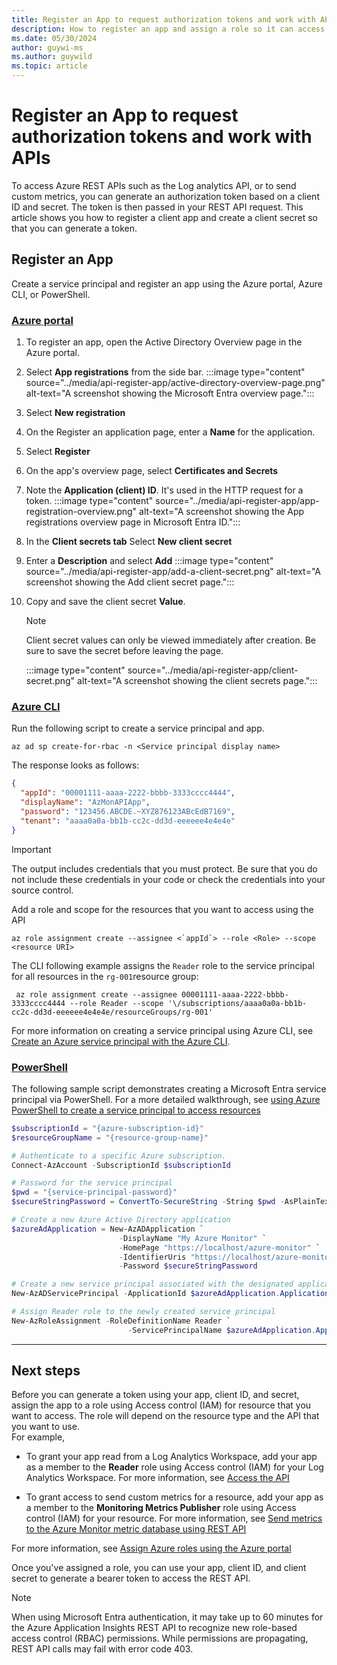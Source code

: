 ```yaml
---
title: Register an App to request authorization tokens and work with APIs
description: How to register an app and assign a role so it can access request a token and work with APIs
ms.date: 05/30/2024
author: guywi-ms
ms.author: guywild
ms.topic: article
---
```


# Register an App to request authorization tokens and work with APIs

To access Azure REST APIs such as the Log analytics API, or to send custom metrics, you can generate an authorization token based on a client ID and secret. The token is then passed in your REST API request. This article shows you how to register a client app and create a client secret so that you can generate a token.

## Register an App

Create a service principal and register an app using the Azure portal, Azure CLI, or PowerShell.
### [Azure portal](#tab/portal)

1. To register an app, open the Active Directory Overview page in the Azure portal.

1. Select **App registrations** from the side bar.
:::image type="content" source="../media/api-register-app/active-directory-overview-page.png" alt-text="A screenshot showing the Microsoft Entra overview page.":::  

1. Select **New registration**
1. On the Register an application page, enter a **Name** for the application. 
1. Select **Register**

1. On the app's overview page, select **Certificates and Secrets**
1. Note the **Application (client) ID**. It's used in the HTTP request for a token.
:::image type="content" source="../media/api-register-app/app-registration-overview.png" alt-text="A screenshot showing the App registrations overview page in Microsoft Entra ID.":::
  
1. In the **Client secrets tab** Select **New client secret**
1. Enter a **Description** and select **Add**
 :::image type="content" source="../media/api-register-app/add-a-client-secret.png" alt-text="A screenshot showing the Add client secret page.":::
  
1. Copy and save the client secret **Value**.  

   > [!NOTE]
   > Client secret values can only be viewed immediately after creation. Be sure to save the secret before leaving the page.  

     :::image type="content" source="../media/api-register-app/client-secret.png" alt-text="A screenshot showing the client secrets page.":::


### [Azure CLI](#tab/cli)


Run the following script to create a service principal and app. 

```azurecli
az ad sp create-for-rbac -n <Service principal display name> 

```
The response looks as follows:
```JSON
{
  "appId": "00001111-aaaa-2222-bbbb-3333cccc4444",
  "displayName": "AzMonAPIApp",
  "password": "123456.ABCDE.~XYZ876123ABcEdB7169",
  "tenant": "aaaa0a0a-bb1b-cc2c-dd3d-eeeeee4e4e4e"
}

```
>[!Important]
> The output includes credentials that you must protect. Be sure that you do not include these credentials in your code or check the credentials into your source control.

Add a role and scope for the resources that you want to access using the API

```azurecli
az role assignment create --assignee <`appId`> --role <Role> --scope <resource URI>
```

The CLI following example assigns the `Reader` role to the service principal for all resources in the `rg-001`resource group:

```azurecli
 az role assignment create --assignee 00001111-aaaa-2222-bbbb-3333cccc4444 --role Reader --scope '\/subscriptions/aaaa0a0a-bb1b-cc2c-dd3d-eeeeee4e4e4e/resourceGroups/rg-001'
```
For more information on creating a service principal using Azure CLI, see [Create an Azure service principal with the Azure CLI](/cli/azure/create-an-azure-service-principal-azure-cli).

### [PowerShell](#tab/powershell)
The following sample script demonstrates creating a Microsoft Entra service principal via PowerShell. For a more detailed walkthrough, see [using Azure PowerShell to create a service principal to access resources](/azure/active-directory/develop/howto-authenticate-service-principal-powershell)  

```powershell
$subscriptionId = "{azure-subscription-id}"
$resourceGroupName = "{resource-group-name}"

# Authenticate to a specific Azure subscription.
Connect-AzAccount -SubscriptionId $subscriptionId

# Password for the service principal
$pwd = "{service-principal-password}"
$secureStringPassword = ConvertTo-SecureString -String $pwd -AsPlainText -Force

# Create a new Azure Active Directory application
$azureAdApplication = New-AzADApplication `
                        -DisplayName "My Azure Monitor" `
                        -HomePage "https://localhost/azure-monitor" `
                        -IdentifierUris "https://localhost/azure-monitor" `
                        -Password $secureStringPassword

# Create a new service principal associated with the designated application
New-AzADServicePrincipal -ApplicationId $azureAdApplication.ApplicationId

# Assign Reader role to the newly created service principal
New-AzRoleAssignment -RoleDefinitionName Reader `
                          -ServicePrincipalName $azureAdApplication.ApplicationId.Guid

```
---

## Next steps

Before you can generate a token using your app, client ID, and secret, assign the app to a role using Access control (IAM) for resource that you want to access. The role will depend on the resource type and the API that you want to use.  
For example,
- To grant your app read from a Log Analytics Workspace, add your app as a member to the **Reader** role using Access control (IAM) for your Log Analytics Workspace. For more information, see [Access the API](./access-api.md)

- To grant access to send custom metrics for a resource,  add your app as a member to the **Monitoring Metrics Publisher** role using Access control (IAM) for your resource. For more information, see [Send metrics to the Azure Monitor metric database using REST API](../../essentials/metrics-store-custom-rest-api.md)

For more information, see [Assign Azure roles using the Azure portal](/azure/role-based-access-control/role-assignments-portal)

Once you've assigned a role, you can use your app, client ID, and client secret to generate a bearer token to access the REST API.

> [!NOTE]
> When using Microsoft Entra authentication, it may take up to 60 minutes for the Azure Application Insights REST API to recognize new role-based access control (RBAC) permissions. While permissions are propagating, REST API calls may fail with error code 403.
